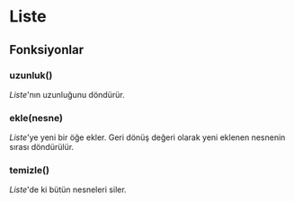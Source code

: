 # Liste

## Fonksiyonlar

### uzunluk()

_Liste_'nın uzunluğunu döndürür.

### ekle(nesne)

_Liste_'ye yeni bir öğe ekler. Geri dönüş değeri olarak yeni eklenen nesnenin sırası döndürülür.

### temizle()

_Liste_'de ki bütün nesneleri siler.

